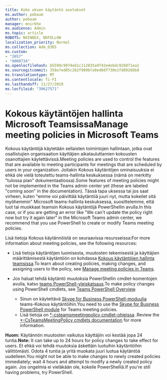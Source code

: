 ```yaml
---
title: Koko uksen käytäntö asetukset
ms.author: pebaum
author: pebaum
manager: mnirkhe
ms.audience: Admin
ms.topic: article
ROBOTS: NOINDEX, NOFOLLOW
localization_priority: Normal
ms.collection: Adm_O365
ms.custom:
- "2657"
- "9000734"
ms.openlocfilehash: b5599c9974eb1c112835a9f42e4ebdc926071ea2
ms.sourcegitcommit: 358e7ed05c262f909bfa9ed0df730e1fd89266b8
ms.translationtype: MT
ms.contentlocale: fi-FI
ms.lasthandoff: 11/27/2019
ms.locfileid: "39627571"
---
```

# <a name="manage-meeting-policies-in-microsoft-teams"></a><span data-ttu-id="08b4f-102">Kokous käytäntöjen hallinta Microsoft Teamsissa</span><span class="sxs-lookup"><span data-stu-id="08b4f-102">Manage meeting policies in Microsoft Teams</span></span>

<span data-ttu-id="08b4f-103">Kokous käytäntöjä käytetään sellaisten toimintojen hallintaan, jotka ovat osallistujien organisaation käyttäjien aikatauluttamien kokousten osanottajien käytettävissä.</span><span class="sxs-lookup"><span data-stu-id="08b4f-103">Meeting policies are used to control the features that are available to meeting participants for meetings that are scheduled by users in your organization.</span></span> <span data-ttu-id="08b4f-104">Joitakin Kokous käytäntöjen ominaisuuksia ei ehkä ole vielä toteutettu teams-hallinta keskuksessa (nämä on merkitty "tulossa pian" dokumentaatiossa).</span><span class="sxs-lookup"><span data-stu-id="08b4f-104">Some features of meeting policies might not be implemented in the Teams admin center yet (these are labeled "coming soon" in the documentation).</span></span> <span data-ttu-id="08b4f-105">Tässä tapa uksessa tai jos saat virheen, kuten "emme voi päivittää käytäntöä juuri nyt, mutta kokeilet sitä myöhemmin" Microsoft teams-hallinta keskuksessa, suosittelemme, että luot tai muokkaat teamsin Kokous käytäntöjä PowerShellin avulla.</span><span class="sxs-lookup"><span data-stu-id="08b4f-105">In this case, or if you are getting an error like "We can't update the policy right now but try it again later" in the Microsoft Teams admin center, we recommend that you use PowerShell to create or modify Teams meeting policies.</span></span> 

<span data-ttu-id="08b4f-106">Lisä tietoja Kokous käytännöistä on seuraavissa resursseissa:</span><span class="sxs-lookup"><span data-stu-id="08b4f-106">For more information about meeting policies, see the following resources:</span></span>

- <span data-ttu-id="08b4f-107">Lisä tietoja käytäntöjen luomisesta, muutosten tekemisestä ja käyttäjien määrittämisestä käytäntöön on kohdassa [Kokous käytäntöjen hallinta teamsissa](https://docs.microsoft.com/microsoftteams/meeting-policies-in-teams).</span><span class="sxs-lookup"><span data-stu-id="08b4f-107">To learn about creating policies, making changes, and assigning users to the policy, see [Manage meeting policies in Teams](https://docs.microsoft.com/microsoftteams/meeting-policies-in-teams).</span></span>

- <span data-ttu-id="08b4f-108">Jos haluat tehdä käytäntö muutoksia PowerShellin cmdlet-komentojen avulla, katso [teams PowerShell-yleiskatsaus](https://docs.microsoft.com/microsoftteams/teams-powershell-overview).</span><span class="sxs-lookup"><span data-stu-id="08b4f-108">To make policy changes using PowerShell cmdlets, see [Teams PowerShell Overview](https://docs.microsoft.com/microsoftteams/teams-powershell-overview).</span></span> 
    - <span data-ttu-id="08b4f-109">Sinun on käytettävä [Skype for Business PowerShell-moduulia](https://www.microsoft.com/download/details.aspx?id=39366) teams-Kokous käytäntöihin.</span><span class="sxs-lookup"><span data-stu-id="08b4f-109">You need to use the [Skype for Business PowerShell module](https://www.microsoft.com/download/details.aspx?id=39366) for Teams meeting policies.</span></span> 
    - <span data-ttu-id="08b4f-110">Lisä tietoja on [\*-csteamsmeetingpolicy cmdlet-ohjeissa](https://docs.microsoft.com/search/?search=CsTeamsMeetingPolicy&view=skype-ps) .</span><span class="sxs-lookup"><span data-stu-id="08b4f-110">Review the [\*-CsTeamsMeetingPolicy cmdlets documentation](https://docs.microsoft.com/search/?search=CsTeamsMeetingPolicy&view=skype-ps) for more information.</span></span>

<span data-ttu-id="08b4f-111">**Huom:** Käytännön muutosten vaikutus käyttäjiin voi kestää jopa 24 tuntia.</span><span class="sxs-lookup"><span data-stu-id="08b4f-111">**Note:** It can take up to 24 hours for policy changes to take effect for users.</span></span> <span data-ttu-id="08b4f-112">Et ehkä voi tehdä muutoksia äskettäin luotuihin käytäntöihin välittömästi. Odota 4 tuntia ja yritä muokata juuri luotua käytäntöä uudelleen.</span><span class="sxs-lookup"><span data-stu-id="08b4f-112">You might not be able to make changes to newly created policies immediately; wait 4 hours and attempt to modify a newly created policy again.</span></span> <span data-ttu-id="08b4f-113">Jos ongelmia ei vieläkään ole, kokeile PowerShelliä.</span><span class="sxs-lookup"><span data-stu-id="08b4f-113">If you're still having problems, try PowerShell.</span></span>  